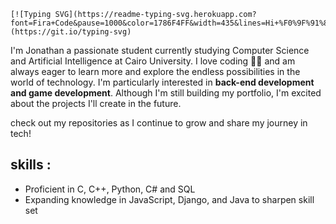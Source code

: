     [![Typing SVG](https://readme-typing-svg.herokuapp.com?font=Fira+Code&pause=1000&color=1786F4FF&width=435&lines=Hi+%F0%9F%91%8B%2C+I'm+Jonathan+Mokhles;computer+science+student++)](https://git.io/typing-svg)
I'm Jonathan a passionate student currently studying Computer Science and Artificial Intelligence at Cairo University. I love coding 👨‍💻 and am always eager to learn more and explore the endless possibilities in the world of technology.
I'm particularly interested in **back-end development and game development**. Although I'm still building my portfolio, I'm excited about the projects I'll create in the future.

check out my repositories as I continue to grow and share my journey in tech!

## skills :
- Proficient in C, C++, Python, C# and SQL
- Expanding knowledge in JavaScript, Django, and Java to sharpen skill set

